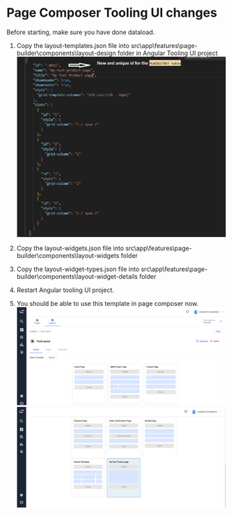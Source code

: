 # Page Composer Tooling UI changes

Before starting, make sure you have done dataload.

1. Copy the layout-templates.json file into src\app\features\page-builder\components\layout-design folder in Angular Tooling UI project
   ![my-test-product-page-template.png](./my-test-product-page-template.png "my-test-product-page-template.png")

2. Copy the layout-widgets.json file into src\app\features\page-builder\components\layout-widgets folder

3. Copy the layout-widget-types.json file into src\app\features\page-builder\components\layout-widget-details folder

6. Restart Angular tooling UI project.

7. You should be able to use this template in page composer now.
   ![page_composer_template_design_page1.png](./page_composer_template_design_page1.PNG "page_composer_template_design_page1.png")
   ![page_composer_template_design_page2.png](./page_composer_template_design_page2.PNG "page_composer_template_design_page2.png")



